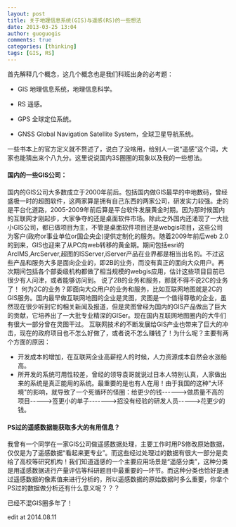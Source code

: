 ```yaml
---
layout: post
title: 关于地理信息系统(GIS)与遥感(RS)的一些想法
date: 2013-03-25 13:04
author: guoguogis
comments: true
categories: [thinking]
tags: [GIS, RS]
---
```

首先解释几个概念，这几个概念也是我们科班出身的必考题：

+ GIS
地理信息系统，地理信息科学。

+ RS
遥感。

+ GPS
全球定位系统。

+ GNSS
Global Navigation Satellite System，全球卫星导航系统。

一些书本上的官方定义就不赘述了，说白了没啥用，给别人一说“遥感”这个词，大家也能猜出来个八九分。这里说说国内3S圈圈的现象以及我的一些想法。

#### 国内的一些GIS公司：

国内的GIS公司大多数成立于2000年前后。包括国内做GIS最早的中地数码，曾经盛极一时的超图软件，这两家算是拥有自己东西的两家公司，研发实力较强。走的是平台化道路，2005-2009年前后算是平台软件发展黄金时期。因为那时候国内的互联网才刚起步，大家争夺的还是桌面软件市场。除此之外国内还涌现了一大批小GIS公司，都已做项目为主，不管是桌面软件项目还是webgis项目，这些公司为客户(政府or事业单位or国企央企)提供定制化的服务。随着2009年前后web 2.0的到来，GIS也迎来了从PC向web转移的黄金期。期间包括esri的ArcIMS,ArcServer,超图的ISServer,iServer产品在业界都是相当出名的。不过这些产品和服务大多是面向企业的，即2B的业务，而没有真正的面向大众用户。再次期间包括各个部委级机构都做了相当规模的webgis应用，估计这些项目目前已很少有人问津，或者能够访问到。
说了2B的业务和服务，那就不得不说2C的业务了！
何为2C的业务？即面向大众用户的业务和服务，比如互联网地图就是2C的GIS服务。国内最早做互联网地图的企业是灵图，灵图是一个值得尊敬的企业，虽然现在很少听到它的相关新闻及报道，但是灵图曾经为国内的GIS产品做出了巨大的贡献，它培养出了一大批专业精深的GISer。现在国内互联网地图圈内的大牛们有很大一部分曾在灵图干过。
互联网技术的不断发展给GIS产业也带来了巨大的冲击，现在的政府项目也不怎么好做了，或者说不怎么赚钱了！为什么呢？主要有两个方面的原因：
+ 开发成本的增加，在互联网企业高薪挖人的时候，人力资源成本自然会水涨船高。
+ 所开发的系统可用性较差，曾经的领导袁哥就说过日本人特别认真，人家做出来的系统是真正能用的系统。最重要的是也有人在用！由于我国的这种"大环境"的影响，就导致了一个死循环的怪圈：给更少的钱------&gt;做质量不高的项目-----&gt;签更小的单子-------&gt;招没有经验的研发人员-----&gt;花更少的钱。

#### PS过的遥感数据能获取多大的有用信息？

我曾有一个同学在一家GIS公司做遥感数据处理，主要工作时用PS修改原始数据，仅仅是为了遥感数据“看起来更专业”。而这些经过处理过的数据有很大一部分是卖给了高校等研究机构！我们知道遥感的一个主要应用场景是“遥感分类”，这种分类是用遥感数据进行产量评估等科研题目中最重要的一环节。而这种分类也恰好是通过遥感数据的像素值来进行分析的，所以遥感数据的原始数据时多么重要，你拿个PS过的数据做分析还有什么意义呢？？？

已经不混GIS圈多年了！

edit at 2014.08.11
